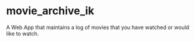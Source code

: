 # movie_archive_ik
A Web App that maintains a log of movies that you have watched or would like to watch.
